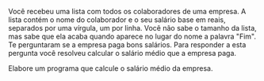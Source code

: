Você recebeu uma lista com todos os colaboradores de uma empresa. A lista contém o nome do colaborador e o seu salário base em reais, separados por uma vírgula, um por linha. Você não sabe o tamanho da lista, mas sabe que ela acaba quando aparece no lugar do nome a palavra "Fim". Te perguntaram se a empresa paga bons salários. Para responder a esta pergunta você resolveu calcular o salário médio que a empresa paga.

Elabore um programa que calcule o salário médio da empresa.
